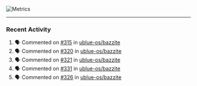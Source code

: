 ![Metrics](https://metrics.lecoq.io/KyleGospo?template=classic&base=header%2C%20activity%2C%20community%2C%20repositories%2C%20metadata&base.indepth=false&base.hireable=false&base.skip=false&config.timezone=America%2FLos_Angeles)

---
### Recent Activity
<!--START_SECTION:activity-->
1. 🗣 Commented on [#315](https://github.com/ublue-os/bazzite/issues/315#issuecomment-1725943632) in [ublue-os/bazzite](https://github.com/ublue-os/bazzite)
2. 🗣 Commented on [#320](https://github.com/ublue-os/bazzite/issues/320#issuecomment-1725940292) in [ublue-os/bazzite](https://github.com/ublue-os/bazzite)
3. 🗣 Commented on [#321](https://github.com/ublue-os/bazzite/issues/321#issuecomment-1725936806) in [ublue-os/bazzite](https://github.com/ublue-os/bazzite)
4. 🗣 Commented on [#331](https://github.com/ublue-os/bazzite/issues/331#issuecomment-1725936175) in [ublue-os/bazzite](https://github.com/ublue-os/bazzite)
5. 🗣 Commented on [#326](https://github.com/ublue-os/bazzite/issues/326#issuecomment-1724854790) in [ublue-os/bazzite](https://github.com/ublue-os/bazzite)
<!--END_SECTION:activity-->
